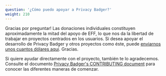 ```yaml
---
question: '¿Cómo puedo apoyar a Privacy Badger?'
weight: 210
---
```


Gracias por preguntar! Las donaciones individuales constituyen aproximadamente la mitad del apoyo de EFF, lo que nos da la libertad de trabajar en proyectos centrados en los usuarios. Si desea apoyar el desarrollo de Privacy Badger y otros proyectos como éste, puede [enviarnos unos cuantos dólares aquí](https://supporters.eff.org/donate/support-privacy-badger). Gracias.

Si quiere ayudar directamente con el proyecto, también te lo agradecemos. Consulte el documento [Privacy Badger's CONTRIBUTING document](https://github.com/EFForg/privacybadger/blob/master/.github/CONTRIBUTING.md) para conocer las diferentes maneras de comenzar.
